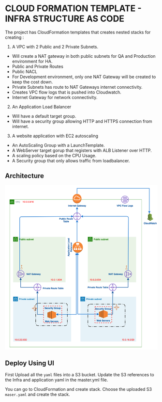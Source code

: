 # CLOUD FORMATION TEMPLATE - INFRA STRUCTURE AS CODE

The project has CloudFormation templates that creates nested stacks for creating :

1. A VPC with 2 Public and 2 Private Subnets.
  - Will create a NAT gateway in both public subnets for QA and Production environment for HA.
  - Public and Private Routes
  - Public NACL
  - For Development environment, only one NAT Gateway will be created to keep the cost down.
  - Private Subnets has route to NAT Gateways internet connectivity.
  - Creates VPC flow logs that is pushed into Cloudwatch.
  - Internet Gateway for network connectivity.
2. An Application Load Balancer
  - Will have a default target group.
  - Will have a security group allowing HTTP and HTTPS connection from internet.
3. A website application with EC2 autoscaling
  - An AutoScaling Group with  a LaunchTemplate.
  - A WebServer target gorup that registers with ALB Listener over HTTP.
  - A scaling policy based on the CPU Usage.
  - A Security group that only allows traffic from loadbalancer.


## Architecture

 ![Architecture](architecture.png)

## Deploy Using UI

First Upload all the ``yaml`` files into a S3 bucket. Update the S3 references to the Infra and application yaml in the master.yml file.

You can go to CloudFormation and create stack. Choose the uploaded S3 ``maser.yaml`` and create the stack. 

